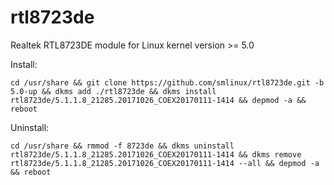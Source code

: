 # rtl8723de
Realtek RTL8723DE module for Linux kernel version >= 5.0

Install:

    cd /usr/share && git clone https://github.com/smlinux/rtl8723de.git -b 5.0-up && dkms add ./rtl8723de && dkms install rtl8723de/5.1.1.8_21285.20171026_COEX20170111-1414 && depmod -a && reboot

Uninstall:

    cd /usr/share && rmmod -f 8723de && dkms uninstall rtl8723de/5.1.1.8_21285.20171026_COEX20170111-1414 && dkms remove rtl8723de/5.1.1.8_21285.20171026_COEX20170111-1414 --all && depmod -a && reboot
